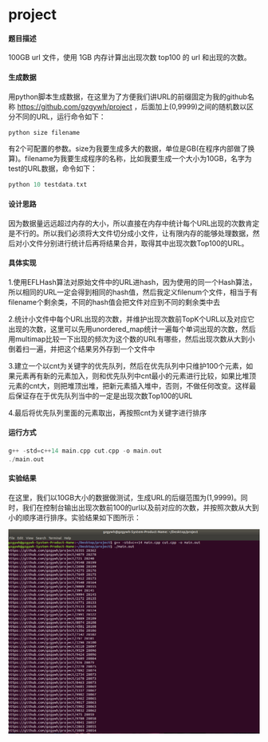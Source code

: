 # project

#### 题目描述

100GB url 文件，使用 1GB 内存计算出出现次数 top100 的 url 和出现的次数。



#### 生成数据

用python脚本生成数据，在这里为了方便我们讲URL的前缀固定为我的github名称 https://github.com/gzgywh/project ，后面加上(0,9999)之间的随机数以区分不同的URL，运行命令如下：

```cc
python size filename
```

有2个可配置的参数。size为我要生成多大的数据，单位是GB(在程序内部做了换算)。filename为我要生成程序的名称，比如我要生成一个大小为10GB，名字为test的URL数据，命令如下：

```cc
python 10 testdata.txt
```



#### 设计思路

因为数据量远远超过内存的大小，所以直接在内存中统计每个URL出现的次数肯定是不行的。所以我们必须将大文件切分成小文件，让有限内存的能够处理数据，然后对小文件分别进行统计后再将结果合并，取得其中出现次数Top100的URL。



#### 具体实现

1.使用EFLHash算法对原始文件中的URL进hash，因为使用的同一个Hash算法，所以相同的URL一定会得到相同的hash值，然后我定义filenum个文件，相当于有filename个剩余类，不同的hash值会把文件对应到不同的剩余类中去

2.统计小文件中每个URL出现的次数，并维护出现次数前TopK个URL以及对应它出现的次数，这里可以先用unordered_map统计一遍每个单词出现的次数，然后用multimap比较一下出现的频次为这个数的URL有哪些，然后出现次数从大到小倒着扫一遍，并把这个结果另外存到一个文件中

3.建立一个以cnt为关键字的优先队列，然后在优先队列中只维护100个元素，如果元素再有新的元素加入，则和优先队列中cnt最小的元素进行比较，如果比堆顶元素的cnt大，则把堆顶出堆，把新元素插入堆中，否则，不做任何改变。这样最后保证存在于优先队列当中的一定是出现次数Top100的URL

4.最后将优先队列里面的元素取出，再按照cnt为关键字进行排序



#### 运行方式

```cc
g++ -std=c++14 main.cpp cut.cpp -o main.out
./main.out
```



#### 实验结果

在这里，我们以10GB大小的数据做测试，生成URL的后缀范围为(1,9999)。同时，我们在控制台输出出现次数前100的url以及前对应的次数，并按照次数从大到小的顺序进行排序。实验结果如下图所示：

![](result.png)



